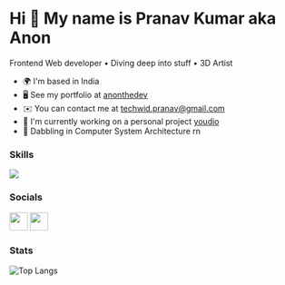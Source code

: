 Hi 👋 My name is Pranav Kumar aka Anon
=====================

Frontend Web developer • Diving deep into stuff • 3D Artist

* 🌍  I'm based in India
* 🖥️  See my portfolio at [anonthedev](http://anonthedev.vercel.app)
* ✉️  You can contact me at [techwid.pranav@gmail.com](mailto:techwid.pranav@gmail.com)
* 🚀  I'm currently working on a personal project [youdio](https://youdio.xyz/)
* 🧠  Dabbling in Computer System Architecture rn

### Skills

<p align="left">
<a href="https://skillicons.dev">
    <img src="https://skillicons.dev/icons?i=html,css,js,ts,react,next,redux,git,supabase,firebase,tailwind,bootstrap,blender&theme=dark&perline=7" />
  </a>
</p>

### Socials

<p align="left"> <a href="https://discord.com/users/||Anonthedev#2291" target="_blank" rel="noreferrer"><img src="https://raw.githubusercontent.com/danielcranney/readme-generator/main/public/icons/socials/discord.svg" width="32" height="32" /></a> <a href="https://www.twitter.com/anonthedev" target="_blank" rel="noreferrer"><img src="https://raw.githubusercontent.com/danielcranney/readme-generator/main/public/icons/socials/twitter.svg" width="32" height="32" /></a></p>

### Stats
![Top Langs](https://github-readme-stats.vercel.app/api/top-langs/?username=anonthedev&size_weight=0.5&count_weight=0.5)
